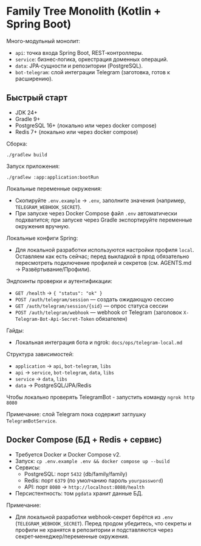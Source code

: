 # Family Tree Monolith (Kotlin + Spring Boot)

Много-модульный монолит:
- `api`: точка входа Spring Boot, REST‑контроллеры.
- `service`: бизнес‑логика, оркестрация доменных операций.
- `data`: JPA‑сущности и репозитории (PostgreSQL).
- `bot-telegram`: слой интеграции Telegram (заготовка, готов к расширению).

## Быстрый старт
- JDK 24+
- Gradle 9+
- PostgreSQL 16+ (локально или через docker compose)
- Redis 7+ (локально или через docker compose)

Сборка:
```
./gradlew build
```

Запуск приложения:
```
./gradlew :app:application:bootRun
```

Локальные переменные окружения:
- Скопируйте `.env.example` → `.env`, заполните значения (например, `TELEGRAM_WEBHOOK_SECRET`).
- При запуске через Docker Compose файл `.env` автоматически подхватится; при запуске через Gradle экспортируйте переменные окружения вручную.

Локальные конфиги Spring:
- Для локальной разработки используются настройки профиля `local`. Оставляем как есть сейчас; перед выкладкой в прод обязательно пересмотреть подключение профилей и секретов (см. AGENTS.md → Развёртывание/Профили).

Эндпоинты проверки и аутентификации:
- `GET /health` → `{ "status": "ok" }`
- `POST /auth/telegram/session` — создать ожидающую сессию
- `GET /auth/telegram/session/{sid}` — опрос статуса сессии
- `POST /auth/telegram/webhook` — webhook от Telegram (заголовок `X-Telegram-Bot-Api-Secret-Token` обязателен)

Гайды:
- Локальная интеграция бота и ngrok: `docs/ops/telegram-local.md`

Структура зависимостей:
- `application` → `api`, `bot-telegram`, `libs`
- `api` → `service`, `bot-telegram`, `data`, `libs`
- `service` → `data`, `libs`
- `data` → PostgreSQL/JPA/Redis

Чтобы локально проверять TelegramBot - запустить команду `ngrok http 8080`

Примечание: слой Telegram пока содержит заглушку `TelegramBotService`.

## Docker Compose (БД + Redis + сервис)
- Требуется Docker и Docker Compose v2.
- Запуск: `cp .env.example .env && docker compose up --build`
- Сервисы:
  - PostgreSQL: порт `5432` (db/family/family)
  - Redis: порт `6379` (по умолчанию пароль `yourpassword`)
  - API: порт `8080` → `http://localhost:8080/health`
- Персистентность: том `pgdata` хранит данные БД.

Примечание:
- Для локальной разработки webhook‑секрет берётся из `.env` (`TELEGRAM_WEBHOOK_SECRET`). Перед продом убедитесь, что секреты и профили не хранятся в репозитории и подставляются через секрет‑менеджер/переменные окружения.

